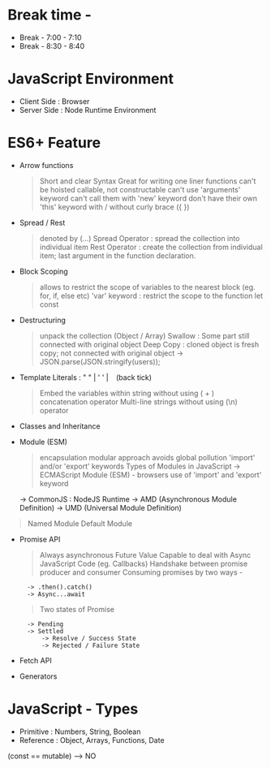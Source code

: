 # Break time -

- Break - 7:00 - 7:10
- Break - 8:30 - 8:40

# JavaScript Environment

- Client Side : Browser
- Server Side : Node Runtime Environment

# ES6+ Feature

- Arrow functions

  > Short and clear Syntax
  > Great for writing one liner functions
  > can't be hoisted
  > callable, not constructable
  > can't use 'arguments' keyword
  > can't call them with 'new' keyword
  > don't have their own 'this' keyword
  > with / without curly brace ({ })

- Spread / Rest

  > denoted by (...)
  > Spread Operator : spread the collection into individual item
  > Rest Operator : create the collection from individual item; last argument in the function declaration.

- Block Scoping

  > allows to restrict the scope of variables to the nearest block (eg. for, if, else etc)
  > 'var' keyword : restrict the scope to the function
  > let
  > const

- Destructuring

  > unpack the collection (Object / Array)
  > Swallow : Some part still connected with original object
  > Deep Copy : cloned object is fresh copy; not connected with original object
  > -> JSON.parse(JSON.stringify(users));

- Template Literals : " " | ' ' | ` ` (back tick)

  > Embed the variables within string without using ( + ) concatenation operator
  > Multi-line strings without using (\n) operator

- Classes and Inheritance

- Module (ESM)

  > encapsulation
  > modular approach
  > avoids global pollution
  > 'import' and/or 'export' keywords
  > Types of Modules in JavaScript
  > -> ECMAScript Module (ESM) - browsers
  > use of 'import' and 'export' keyword

  -> CommonJS : NodeJS Runtime
  -> AMD (Asynchronous Module Definition)
  -> UMD (Universal Module Definition)

> Named Module
> Default Module

- Promise API

  > Always asynchronous
  > Future Value
  > Capable to deal with Async JavaScript Code (eg. Callbacks)
  > Handshake between promise producer and consumer
  > Consuming promises by two ways -

        -> .then().catch()
        -> Async...await

  > Two states of Promise

        -> Pending
        -> Settled
            -> Resolve / Success State
            -> Rejected / Failure State

- Fetch API
- Generators

# JavaScript - Types

- Primitive : Numbers, String, Boolean
- Reference : Object, Arrays, Functions, Date

(const == mutable) --> NO
